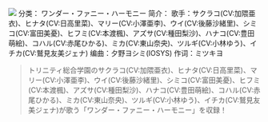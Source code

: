 ![](//static.kivo.wiki/images/music/cover/xktJ7Mt4rYLfu8F1PpjC1kvoTb76SnO5.jpg)
分类： ワンダー・ファニー・ハーモニー
简介：
歌手：サクラコ(CV:加隈亜衣)、ヒナタ(CV:日高里菜)、マリー(CV:小澤亜李)、ウイ(CV:後藤沙緒里)、シミコ(CV:富田美憂)、ヒフミ(CV:本渡楓)、アズサ(CV:種田梨沙)、ハナコ(CV:豊田萌絵)、コハル(CV:赤尾ひかる)、ミカ(CV:東山奈央)、ツルギ(CV:小林ゆう)、イチカ(CV:鷲見友美ジェナ)
编曲：夕野ヨシミ(IOSYS)
作词：ミツキヨ

> トリニティ総合学園のサクラコ(CV:加隈亜衣)、ヒナタ(CV:日高里菜)、マリー(CV:小澤亜李)、ウイ(CV:後藤沙緒里)、シミコ(CV:富田美憂)、ヒフミ(CV:本渡楓)、アズサ(CV:種田梨沙)、ハナコ(CV:豊田萌絵)、コハル(CV:赤尾ひかる)、ミカ(CV:東山奈央)、ツルギ(CV:小林ゆう)、イチカ(CV:鷲見友美ジェナ)が歌う「ワンダー・ファニー・ハーモニー」を収録！
